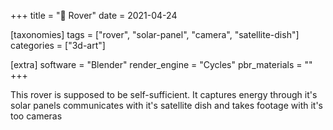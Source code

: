 +++
title = "📡 Rover"
date = 2021-04-24

[taxonomies]
tags = ["rover", "solar-panel", "camera", "satellite-dish"]
categories = ["3d-art"]

[extra]
software = "Blender"
render_engine = "Cycles"
pbr_materials = ""
+++

This rover is supposed to be self-sufficient. It captures energy through it's solar panels communicates with it's satellite dish and takes footage with it's too cameras

